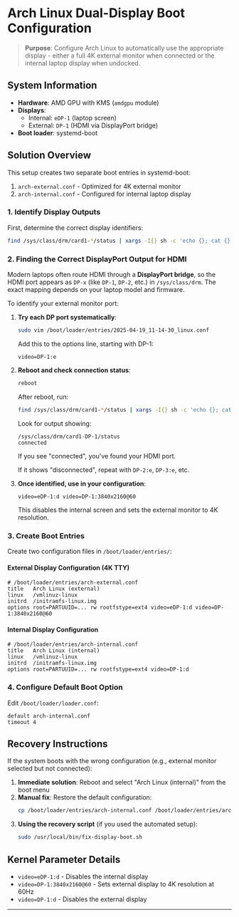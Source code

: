 # Arch Linux Dual-Display Boot Configuration

> **Purpose**: Configure Arch Linux to automatically use the appropriate display - either a full 4K external monitor when connected or the internal laptop display when undocked.

## System Information

- **Hardware**: AMD GPU with KMS (`amdgpu` module)
- **Displays**:
  - Internal: `eDP-1` (laptop screen)
  - External: `DP-1` (HDMI via DisplayPort bridge)
- **Boot loader**: systemd-boot

## Solution Overview

This setup creates two separate boot entries in systemd-boot:
1. `arch-external.conf` - Optimized for 4K external monitor
2. `arch-internal.conf` - Configured for internal laptop display

### 1. Identify Display Outputs

First, determine the correct display identifiers:

```bash
find /sys/class/drm/card1-*/status | xargs -I{} sh -c 'echo {}; cat {}'
```

### 2. Finding the Correct DisplayPort Output for HDMI

Modern laptops often route HDMI through a **DisplayPort bridge**, so the HDMI port appears as `DP-x` (like `DP-1`, `DP-2`, etc.) in `/sys/class/drm`. The exact mapping depends on your laptop model and firmware.

To identify your external monitor port:

1. **Try each DP port systematically**:
   ```bash
   sudo vim /boot/loader/entries/2025-04-19_11-14-30_linux.conf
   ```
   Add this to the options line, starting with DP-1:
   ```
   video=DP-1:e
   ```

2. **Reboot and check connection status**:
   ```bash
   reboot
   ```
   After reboot, run:
   ```bash
   find /sys/class/drm/card1-*/status | xargs -I{} sh -c 'echo {}; cat {}'
   ```
   Look for output showing:
   ```
   /sys/class/drm/card1-DP-1/status
   connected
   ```
   If you see "connected", you've found your HDMI port.
   
   If it shows "disconnected", repeat with `DP-2:e`, `DP-3:e`, etc.

3. **Once identified, use in your configuration**:
   ```
   video=eDP-1:d video=DP-1:3840x2160@60
   ```
   This disables the internal screen and sets the external monitor to 4K resolution.

### 3. Create Boot Entries

Create two configuration files in `/boot/loader/entries/`:

#### External Display Configuration (4K TTY)
```
# /boot/loader/entries/arch-external.conf
title   Arch Linux (external)
linux   /vmlinuz-linux
initrd  /initramfs-linux.img
options root=PARTUUID=... rw rootfstype=ext4 video=eDP-1:d video=DP-1:3840x2160@60
```

#### Internal Display Configuration
```
# /boot/loader/entries/arch-internal.conf
title   Arch Linux (internal)
linux   /vmlinuz-linux
initrd  /initramfs-linux.img
options root=PARTUUID=... rw rootfstype=ext4 video=DP-1:d
```

### 4. Configure Default Boot Option

Edit `/boot/loader/loader.conf`:

```
default arch-internal.conf
timeout 4
```

## Recovery Instructions

If the system boots with the wrong configuration (e.g., external monitor selected but not connected):

1. **Immediate solution**: Reboot and select "Arch Linux (internal)" from the boot menu
2. **Manual fix**: Restore the default configuration:
   ```bash
   cp /boot/loader/entries/arch-internal.conf /boot/loader/entries/arch.conf
   ```
3. **Using the recovery script** (if you used the automated setup):
   ```bash
   sudo /usr/local/bin/fix-display-boot.sh
   ```

## Kernel Parameter Details

- `video=eDP-1:d` - Disables the internal display
- `video=DP-1:3840x2160@60` - Sets external display to 4K resolution at 60Hz
- `video=DP-1:d` - Disables the external display

---
